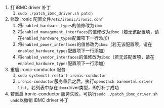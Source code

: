 1. 打 iBMC driver 补丁
    1. `sudo ./patch_ibmc_driver.sh patch`
2. 修改 ironic 配置文件`/etc/ironic/ironic.conf`
    1. 将`enabled_hardware_types`的值修改为`ibmc`
    2. 将`enabled_management_interfaces`的值修改为`ibmc`（若无该配置项，请在`enabled_hardware_types`配置项下一行添加）
    3. 将`enabled_power_interfaces`的值修改为`ibmc`（若无该配置项，请在`enabled_hardware_types`配置项下一行添加）
    4. 将`enabled_vendor_interfaces`的值修改为`ibmc`（若无该配置项，请在`enabled_hardware_types`配置项下一行添加）
3. 重启 ironic-conductor 服务
    1. `sudo systemctl restart ironic-conductor`
    2. `ironic-conductor`服务重启之后，执行`openstack baremetal driver list`，若列表中存在`ibmc`driver类型，即打补丁成功
4. 若重启 ironic-conductor 服务失败，可执行`sudo ./patch_ibmc_driver.sh undo`以撤销 iBMC driver 补丁